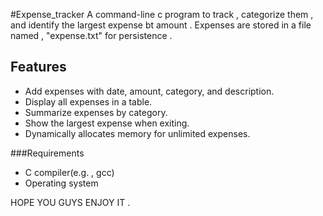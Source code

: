 #Expense_tracker
A command-line c program to track , categorize them , and identify the largest expense bt amount . Expenses are stored in a file named , "expense.txt" for persistence . 

## Features
- Add expenses with date, amount, category, and description.
- Display all expenses in a table.
- Summarize expenses by category.
- Show the largest expense when exiting.
- Dynamically allocates memory for unlimited expenses.



###Requirements 
- C compiler(e.g. , gcc)
- Operating system


HOPE YOU GUYS ENJOY IT .
